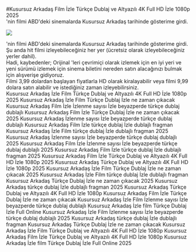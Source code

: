 #Kusursuz Arkadaş Film İzle Türkçe Dublaj ve Altyazılı 4K Full HD İzle 1080p 2025  
'nin filmi ABD'deki sinemalarda Kusursuz Arkadaş tarihinde gösterime girdi.  
  
[![](https://i.imgur.com/qSNzIqt.png)](https://movie.rssnews.media/MLLSqAgoo.php)  
  
'nin filmi ABD'deki sinemalarda Kusursuz Arkadaş tarihinde gösterime girdi.  
Şu anda hit filmi izleyebileceğiniz her yer (ücretsiz olarak izleyebileceğiniz yerler dahil).  
Hadi, kaybedenler; Orijinal 'leri çevrimiçi olarak izlemek için en iyi yeri ve yeni sürümü izlemek için sinema biletini nereden satın alacağınızı bulmak için alışverişe gidiyoruz.  
Filmi 3,99 dolardan başlayan fiyatlarla HD olarak kiralayabilir veya filmi 9,99 dolara satın alabilir ve istediğiniz zaman izleyebilirsiniz.  
Kusursuz Arkadaş İzle Film Türkçe Dublaj ve Altyazılı 4K Full HD İzle 1080p 2025
Kusursuz Arkadaş İzle Film Türkçe Dublaj İzle ne zaman çıkacak
Kusursuz Arkadaş Film İzle İzlenme sayısı İzle beyazperde türkçe dublaj dublajlı
Kusursuz Arkadaş Film İzle Türkçe Dublaj İzle ne zaman çıkacak 2025
Kusursuz Arkadaş İzlenme sayısı İzle beyazperde türkçe dublaj dublajlı
Kusursuz Arkadaş Film İzle türkçe dublaj İzle dublajlı fragman
Kusursuz Arkadaş İzle Film türkçe dublaj İzle dublajlı fragman 2025
Kusursuz Arkadaş İzlenme sayısı İzle beyazperde türkçe dublaj dublajlı 2025
Kusursuz Arkadaş Film İzle İzlenme sayısı İzle beyazperde türkçe dublaj dublajlı 2025
Kusursuz Arkadaş Film İzle türkçe dublaj İzle dublajlı fragman 2025
Kusursuz Arkadaş Film İzle Türkçe Dublaj ve Altyazılı 4K Full HD İzle 1080p 2025
Kusursuz Arkadaş Türkçe Dublaj ve Altyazılı 4K Full HD İzle 1080p 2025
Kusursuz Arkadaş İzle Film Türkçe Dublaj İzle ne zaman çıkacak 2025
Kusursuz Arkadaş İzle Film türkçe dublaj İzle dublajlı fragman
Kusursuz Arkadaş Türkçe Dublaj İzle ne zaman çıkacak 2025
Kusursuz Arkadaş türkçe dublaj İzle dublajlı fragman 2025
Kusursuz Arkadaş Türkçe Dublaj ve Altyazılı 4K Full HD İzle 1080p
Kusursuz Arkadaş Film İzle Türkçe Dublaj İzle ne zaman çıkacak
Kusursuz Arkadaş İzle Film İzlenme sayısı İzle beyazperde türkçe dublaj dublajlı
Kusursuz Arkadaş İzle film Türkçe Dublaj İzle Full Online
Kusursuz Arkadaş İzle Film İzlenme sayısı İzle beyazperde türkçe dublaj dublajlı 2025
Kusursuz Arkadaş türkçe dublaj İzle dublajlı fragman
Kusursuz Arkadaş Türkçe Dublaj İzle ne zaman çıkacak
Kusursuz Arkadaş İzle Film Türkçe Dublaj ve Altyazılı 4K Full HD İzle 1080p
Kusursuz Arkadaş Film İzle Türkçe Dublaj ve Altyazılı 4K Full HD İzle 1080p
Kusursuz Arkadaş İzle film Türkçe Dublaj İzle Full Online 2025